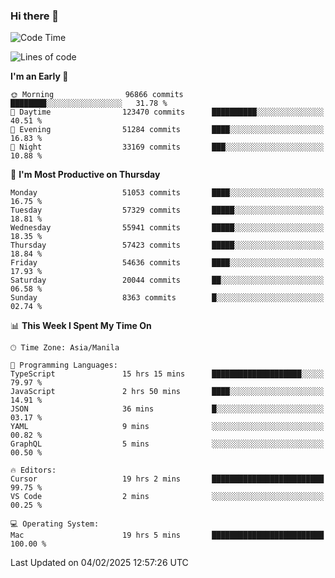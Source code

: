 ### Hi there 👋

<!--START_SECTION:waka-->
![Code Time](http://img.shields.io/badge/Code%20Time-5%2C821%20hrs%2045%20mins-blue)

![Lines of code](https://img.shields.io/badge/From%20Hello%20World%20I%27ve%20Written-118.5%20million%20lines%20of%20code-blue)

**I'm an Early 🐤** 

```text
🌞 Morning                96866 commits       ████████░░░░░░░░░░░░░░░░░   31.78 % 
🌆 Daytime                123470 commits      ██████████░░░░░░░░░░░░░░░   40.51 % 
🌃 Evening                51284 commits       ████░░░░░░░░░░░░░░░░░░░░░   16.83 % 
🌙 Night                  33169 commits       ███░░░░░░░░░░░░░░░░░░░░░░   10.88 % 
```
📅 **I'm Most Productive on Thursday** 

```text
Monday                   51053 commits       ████░░░░░░░░░░░░░░░░░░░░░   16.75 % 
Tuesday                  57329 commits       █████░░░░░░░░░░░░░░░░░░░░   18.81 % 
Wednesday                55941 commits       █████░░░░░░░░░░░░░░░░░░░░   18.35 % 
Thursday                 57423 commits       █████░░░░░░░░░░░░░░░░░░░░   18.84 % 
Friday                   54636 commits       ████░░░░░░░░░░░░░░░░░░░░░   17.93 % 
Saturday                 20044 commits       ██░░░░░░░░░░░░░░░░░░░░░░░   06.58 % 
Sunday                   8363 commits        █░░░░░░░░░░░░░░░░░░░░░░░░   02.74 % 
```


📊 **This Week I Spent My Time On** 

```text
🕑︎ Time Zone: Asia/Manila

💬 Programming Languages: 
TypeScript               15 hrs 15 mins      ████████████████████░░░░░   79.97 % 
JavaScript               2 hrs 50 mins       ████░░░░░░░░░░░░░░░░░░░░░   14.91 % 
JSON                     36 mins             █░░░░░░░░░░░░░░░░░░░░░░░░   03.17 % 
YAML                     9 mins              ░░░░░░░░░░░░░░░░░░░░░░░░░   00.82 % 
GraphQL                  5 mins              ░░░░░░░░░░░░░░░░░░░░░░░░░   00.50 % 

🔥 Editors: 
Cursor                   19 hrs 2 mins       █████████████████████████   99.75 % 
VS Code                  2 mins              ░░░░░░░░░░░░░░░░░░░░░░░░░   00.25 % 

💻 Operating System: 
Mac                      19 hrs 5 mins       █████████████████████████   100.00 % 
```


 Last Updated on 04/02/2025 12:57:26 UTC
<!--END_SECTION:waka-->


<!--
**rad182/rad182** is a ✨ _special_ ✨ repository because its `README.md` (this file) appears on your GitHub profile.

Here are some ideas to get you started:

- 🔭 I’m currently working on ...
- 🌱 I’m currently learning ...
- 👯 I’m looking to collaborate on ...
- 🤔 I’m looking for help with ...
- 💬 Ask me about ...
- 📫 How to reach me: ...
- 😄 Pronouns: ...
- ⚡ Fun fact: ...
-->

